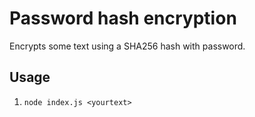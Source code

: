 # Password hash encryption

Encrypts some text using a SHA256 hash with password.

## Usage

1. `node index.js <yourtext>`